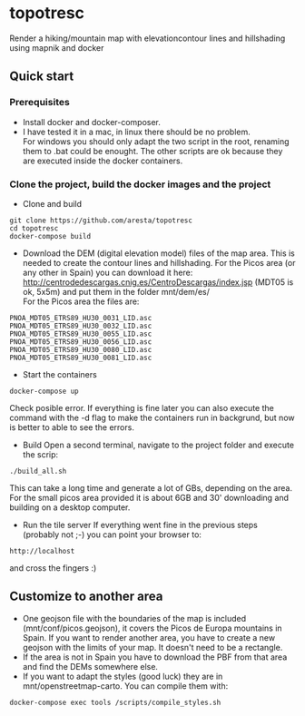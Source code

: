 # topotresc
Render a hiking/mountain map with elevationcontour lines and hillshading using mapnik and docker

## Quick start

### Prerequisites
- Install docker and docker-composer.
- I have tested it in a mac, in linux there should be no problem.  
For windows you should only adapt the two script in the root, renaming them to .bat could be enought.  The other scripts are ok because they are executed inside the docker containers.

### Clone the project, build the docker images and the project
- Clone and build
```
git clone https://github.com/aresta/topotresc
cd topotresc
docker-compose build
```

- Download the DEM (digital elevation model) files of the map area. This is needed to create the contour lines and hillshading.  For the Picos area (or any other in Spain) you can download it here: http://centrodedescargas.cnig.es/CentroDescargas/index.jsp (MDT05 is ok, 5x5m) and put them in the folder mnt/dem/es/  
For the Picos area the files are:
```
PNOA_MDT05_ETRS89_HU30_0031_LID.asc
PNOA_MDT05_ETRS89_HU30_0032_LID.asc
PNOA_MDT05_ETRS89_HU30_0055_LID.asc
PNOA_MDT05_ETRS89_HU30_0056_LID.asc
PNOA_MDT05_ETRS89_HU30_0080_LID.asc
PNOA_MDT05_ETRS89_HU30_0081_LID.asc
```

- Start the containers
```
docker-compose up
```
Check posible error.  If everything is fine later you can also execute the command with the -d flag to make the containers run in backgrund, but now is better to able to see the errors.


- Build
Open a second terminal, navigate to the project folder and execute the scrip:
```
./build_all.sh
```
This can take a long time and generate a lot of GBs, depending on the area.  For the small picos area provided it is about 6GB and 30' downloading and building on a desktop computer.

- Run the tile server
If everything went fine in the previous steps (probably not ;-) you can point your browser to:
```
http://localhost
```
 and cross the fingers :)

## Customize to another area
- One geojson file with the boundaries of the map is included (mnt/conf/picos.geojson), it covers the Picos de Europa mountains in Spain. If you want to render another area, you have to create a new geojson with the limits of your map. It doesn't need to be a rectangle.
- If the area is not in Spain you have to download the PBF from that area and find the DEMs somewhere else.
- If you want to adapt the styles (good luck) they are in mnt/openstreetmap-carto. You can compile them with:
```
docker-compose exec tools /scripts/compile_styles.sh
```
